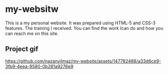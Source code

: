 <h1>my-websitw</h1>

<p>
  This is a my personal website. It was prepared using HTML-5 and CSS-3 features. The training I received. You can find the work Ican do and how you can reach me on this site.
</p>

<h2>Project gif</h2>




https://github.com/nazanyilmaz/my-website/assets/147782488/a33d6ce9-3fb9-4eea-9580-0b281a9276e9

